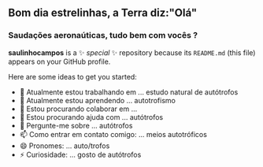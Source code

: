  ## Bom dia estrelinhas, a Terra diz:"Olá" 
### Saudações aeronaúticas, tudo bem com vocês ?




**saulinhocampos** is a ✨ _special_ ✨ repository because its `README.md` (this file) appears on your GitHub profile.

Here are some ideas to get you started:

- 🔭 Atualmente estou trabalhando em ... estudo natural de autótrofos 
- 🌱 Atualmente estou aprendendo ... autotrofismo
- 👯 Estou procurando colaborar em ... 
- 🤔 Estou procurando ajuda com ... autótrofos
- 💬 Pergunte-me sobre ... autótrofos
- 📫 Como entrar em contato comigo: ... meios autotróficos
- 😄 Pronomes: ... auto/trofos
- ⚡ Curiosidade: ... gosto de autótrofos

